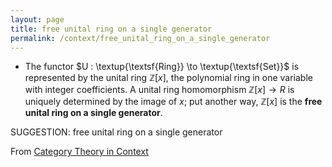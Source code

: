 ```yaml
---
layout: page
title: free unital ring on a single generator
permalink: /context/free_unital_ring_on_a_single_generator
---
```

-  The functor $U : \textup{\textsf{Ring}} \to \textup{\textsf{Set}}$ is represented by the unital ring $\mathbb{Z}[x]$, the polynomial ring in one variable with integer coefficients. A unital ring homomorphism $\mathbb{Z}[x] \to R$ is uniquely determined by the image of $x$; put another way, $\mathbb{Z}[x]$ is the **free unital ring on a single generator**.

SUGGESTION: free unital ring on a single generator

From [Category Theory in Context](https://mathgloss.github.io/MathGloss/context.html)